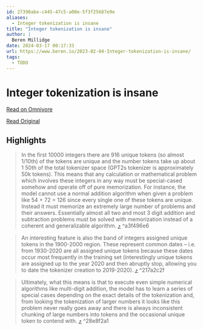 ```yaml
---
id: 27390abe-c445-47c5-a00e-5f3f25687e9e
aliases:
  - Integer tokenization is insane
title: "Integer tokenization is insane"
author: |
  Beren Millidge
date: 2024-03-17 00:17:33
url: https://www.beren.io/2023-02-04-Integer-tokenization-is-insane/
tags:
  - TODO
---
```


# Integer tokenization is insane

[Read on Omnivore](https://omnivore.app/me/integer-tokenization-is-insane-18e49c557f8)

[Read Original](https://www.beren.io/2023-02-04-Integer-tokenization-is-insane/)

## Highlights

> In the first 10000 integers there are 916 unique tokens (so almost 1/10th) of the tokens are unique and the number tokens take up about 1 50th of the total tokenizer space (GPT2s tokenizer is approximately 50k tokens). This means that any calculation or mathematical problem which involves these integers in any way must be special-cased somehow and operate off of pure memorization. For instance, the model cannot use a normal addition algorithm when given a problem like 54 + 72 = 126 since every single one of these tokens are unique. Instead it must memorize an extremely large number of problems and their answers. Essentially almost all two and most 3 digit addition and subtraction problems must be solved with memorization instead of a coherent and generalizable algorithm. [⤴️](https://omnivore.app/me/integer-tokenization-is-insane-18e49c557f8#a3f496e6-cc9d-4e09-b5cb-a69f9aca0e9c)  ^a3f496e6

> An interesting feature is also the band of integers assigned unique tokens in the 1900-2000 region. These represent common dates – i.e. from 1930-2020 are all assigned unique tokens because these dates occur most frequently in the training set (interestingly unique tokens are assigned up to the year 2020 and then abruptly stop, allowing you to date the tokenizer creation to 2019-2020). [⤴️](https://omnivore.app/me/integer-tokenization-is-insane-18e49c557f8#217a2c2f-34ef-4f1b-954c-de21938d6db2)  ^217a2c2f

> Ultimately, what this means is that to execute even simple numerical algorithms like multi-digit addition, the model has to learn a series of special cases depending on the exact details of the tokenization and, from looking the tokenization of larger numbers it looks like this problem never really goes away and there is always inconsistent chunking of large numbers into tokens and the occasional unique token to contend with. [⤴️](https://omnivore.app/me/integer-tokenization-is-insane-18e49c557f8#28e8f2a1-c069-4bdc-8f77-1166fa2325b1)  ^28e8f2a1

